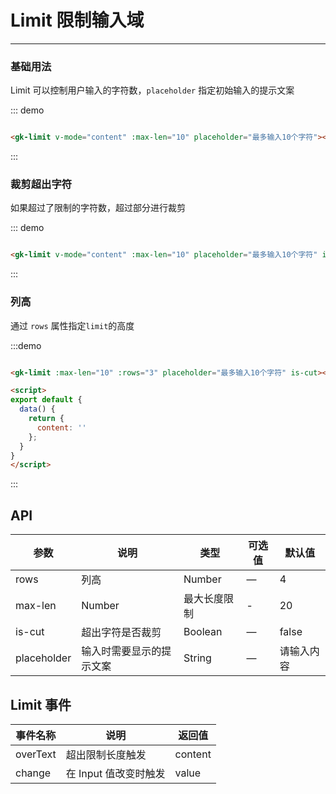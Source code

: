 # Limit 限制输入域
----
### 基础用法

Limit 可以控制用户输入的字符数，```placeholder``` 指定初始输入的提示文案

::: demo
```html

<gk-limit v-mode="content" :max-len="10" placeholder="最多输入10个字符"></gk-limit>

```
:::


### 裁剪超出字符

如果超过了限制的字符数，超过部分进行裁剪

::: demo
```html

<gk-limit v-mode="content" :max-len="10" placeholder="最多输入10个字符" is-cut></gk-limit>

```
:::

### 列高

通过 ```rows``` 属性指定```limit```的高度

:::demo
```html

<gk-limit :max-len="10" :rows="3" placeholder="最多输入10个字符" is-cut></gk-limit>

<script>
export default {
  data() {
    return {
      content: ''
    };
  }
}
</script>
```
:::


## API

| 参数      | 说明          | 类型      | 可选值                           | 默认值  |
|---------- |-------------- |---------- |--------------------------------  |-------- |
| rows | 列高 | Number | — | 4 |
| max-len | Number | 最大长度限制 | - | 20 |
| is-cut | 超出字符是否裁剪 | Boolean | — | false |
| placeholder | 输入时需要显示的提示文案 | String | — | 请输入内容 |


## Limit 事件

| 事件名称      | 说明          | 返回值  |
|---------- |-------------- |---------- |
| overText | 超出限制长度触发 | content |
|change   | 在 Input 值改变时触发| value |

